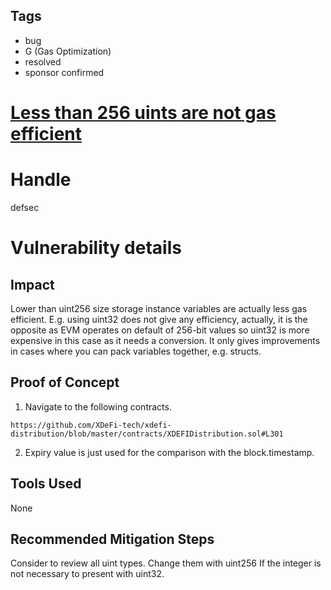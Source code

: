 ## Tags

- bug
- G (Gas Optimization)
- resolved
- sponsor confirmed

# [Less than 256 uints are not gas efficient](https://github.com/code-423n4/2022-01-xdefi-findings/issues/97) 

# Handle

defsec


# Vulnerability details

## Impact

Lower than uint256 size storage instance variables are actually less gas efficient. E.g. using uint32 does not give any efficiency, actually, it is the opposite as EVM operates on default of 256-bit values so uint32 is more expensive in this case as it needs a conversion. It only gives improvements in cases where you can pack variables together, e.g. structs.

## Proof of Concept

1. Navigate to the following contracts.

```
https://github.com/XDeFi-tech/xdefi-distribution/blob/master/contracts/XDEFIDistribution.sol#L301
```

2. Expiry value is just used for the comparison with the block.timestamp.

## Tools Used

None

## Recommended Mitigation Steps

Consider to review all uint types. Change them with uint256 If the integer is not necessary to present with uint32.

